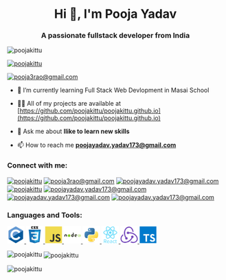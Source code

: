 <h1 align="center">Hi 👋, I'm Pooja Yadav</h1>
<h3 align="center">A passionate fullstack developer from India</h3>

<p align="left"> <img src="https://encrypted-tbn0.gstatic.com/images?q=tbn:ANd9GcSl2iBCsGCgR64_UnOQA8rj7Fe_EGa4_eQXkw&usqp=CAU" alt="poojakittu" /> </p>

<p align="left"> <a href="https://github.com/ryo-ma/github-profile-trophy"><img src="https://github-profile-trophy.vercel.app/?username=poojakittu" alt="poojakittu" /></a> </p>

<p align="left"> <a href="https://twitter.com/pooja3rao@gmail.com" target="blank"><img src="https://img.shields.io/twitter/follow/pooja3rao@gmail.com?logo=twitter&style=for-the-badge" alt="pooja3rao@gmail.com" /></a> </p>

- 🌱 I’m currently learning Full Stack Web Devlopment in Masai School

- 👨‍💻 All of my projects are available at [https://github.com/poojakittu/poojakittu.github.io](https://github.com/poojakittu/poojakittu.github.io)

- 💬 Ask me about **Ilike to learn new skills**

- 📫 How to reach me **poojayadav.yadav173@gmail.com**

<h3 align="left">Connect with me:</h3>
<p align="left">
<a href="https://codepen.io/poojakittu" target="blank"><img align="center" src="https://raw.githubusercontent.com/rahuldkjain/github-profile-readme-generator/master/src/images/icons/Social/codepen.svg" alt="poojakittu" height="30" width="40" /></a>
<a href="https://twitter.com/pooja3rao@gmail.com" target="blank"><img align="center" src="https://raw.githubusercontent.com/rahuldkjain/github-profile-readme-generator/master/src/images/icons/Social/twitter.svg" alt="pooja3rao@gmail.com" height="30" width="40" /></a>
<a href="https://linkedin.com/in/poojayadav.yadav173@gmail.com" target="blank"><img align="center" src="https://raw.githubusercontent.com/rahuldkjain/github-profile-readme-generator/master/src/images/icons/Social/linked-in-alt.svg" alt="poojayadav.yadav173@gmail.com" height="30" width="40" /></a>
<a href="https://codesandbox.com/poojakittu" target="blank"><img align="center" src="https://raw.githubusercontent.com/rahuldkjain/github-profile-readme-generator/master/src/images/icons/Social/codesandbox.svg" alt="poojakittu" height="30" width="40" /></a>
<a href="https://fb.com/poojayadav.yadav173@gmail.com" target="blank"><img align="center" src="https://raw.githubusercontent.com/rahuldkjain/github-profile-readme-generator/master/src/images/icons/Social/facebook.svg" alt="poojayadav.yadav173@gmail.com" height="30" width="40" /></a>
<a href="https://instagram.com/poojayadav.yadav173@gmail.com" target="blank"><img align="center" src="https://raw.githubusercontent.com/rahuldkjain/github-profile-readme-generator/master/src/images/icons/Social/instagram.svg" alt="poojayadav.yadav173@gmail.com" height="30" width="40" /></a>
<a href="https://www.hackerrank.com/poojayadav.yadav173@gmail.com" target="blank"><img align="center" src="https://raw.githubusercontent.com/rahuldkjain/github-profile-readme-generator/master/src/images/icons/Social/hackerrank.svg" alt="poojayadav.yadav173@gmail.com" height="30" width="40" /></a>
</p>

<h3 align="left">Languages and Tools:</h3>
<p align="left"> <a href="https://www.cprogramming.com/" target="_blank" rel="noreferrer"> <img src="https://raw.githubusercontent.com/devicons/devicon/master/icons/c/c-original.svg" alt="c" width="40" height="40"/> </a> <a href="https://www.w3schools.com/css/" target="_blank" rel="noreferrer"> <img src="https://raw.githubusercontent.com/devicons/devicon/master/icons/css3/css3-original-wordmark.svg" alt="css3" width="40" height="40"/> </a> <a href="https://developer.mozilla.org/en-US/docs/Web/JavaScript" target="_blank" rel="noreferrer"> <img src="https://raw.githubusercontent.com/devicons/devicon/master/icons/javascript/javascript-original.svg" alt="javascript" width="40" height="40"/> </a> <a href="https://nodejs.org" target="_blank" rel="noreferrer"> <img src="https://raw.githubusercontent.com/devicons/devicon/master/icons/nodejs/nodejs-original-wordmark.svg" alt="nodejs" width="40" height="40"/> </a> <a href="https://www.python.org" target="_blank" rel="noreferrer"> <img src="https://raw.githubusercontent.com/devicons/devicon/master/icons/python/python-original.svg" alt="python" width="40" height="40"/> </a> <a href="https://reactjs.org/" target="_blank" rel="noreferrer"> <img src="https://raw.githubusercontent.com/devicons/devicon/master/icons/react/react-original-wordmark.svg" alt="react" width="40" height="40"/> </a> <a href="https://redux.js.org" target="_blank" rel="noreferrer"> <img src="https://raw.githubusercontent.com/devicons/devicon/master/icons/redux/redux-original.svg" alt="redux" width="40" height="40"/> </a> <a href="https://www.typescriptlang.org/" target="_blank" rel="noreferrer"> <img src="https://raw.githubusercontent.com/devicons/devicon/master/icons/typescript/typescript-original.svg" alt="typescript" width="40" height="40"/> </a> </p>

<p><img align="left" src="https://github-readme-stats.vercel.app/api/top-langs?username=poojakittu&show_icons=true&locale=en&layout=compact" alt="poojakittu" /></p>

<p>&nbsp;<img align="center" src="https://github-readme-stats.vercel.app/api?username=poojakittu&show_icons=true&locale=en" alt="poojakittu" /></p>

<p><img align="center" src="https://github-readme-streak-stats.herokuapp.com/?user=poojakittu&" alt="poojakittu" /></p>
